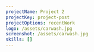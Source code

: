 ```yaml
---
projectName: Project 2
projectKey: project-post
projectOptions: recentWork
logo: /assets/carwash.jpg
screenshot: /assets/carwash.jpg
skills: []
---
```



